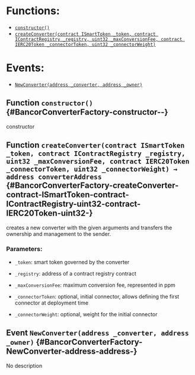

# Functions:
- [`constructor()`](#BancorConverterFactory-constructor--)
- [`createConverter(contract ISmartToken _token, contract IContractRegistry _registry, uint32 _maxConversionFee, contract IERC20Token _connectorToken, uint32 _connectorWeight)`](#BancorConverterFactory-createConverter-contract-ISmartToken-contract-IContractRegistry-uint32-contract-IERC20Token-uint32-)

# Events:
- [`NewConverter(address _converter, address _owner)`](#BancorConverterFactory-NewConverter-address-address-)

## Function `constructor()` {#BancorConverterFactory-constructor--}
constructor
## Function `createConverter(contract ISmartToken _token, contract IContractRegistry _registry, uint32 _maxConversionFee, contract IERC20Token _connectorToken, uint32 _connectorWeight) → address converterAddress` {#BancorConverterFactory-createConverter-contract-ISmartToken-contract-IContractRegistry-uint32-contract-IERC20Token-uint32-}
creates a new converter with the given arguments and transfers
the ownership and management to the sender.

### Parameters:
- `_token`:              smart token governed by the converter

- `_registry`:           address of a contract registry contract

- `_maxConversionFee`:   maximum conversion fee, represented in ppm

- `_connectorToken`:     optional, initial connector, allows defining the first connector at deployment time

- `_connectorWeight`:    optional, weight for the initial connector


## Event `NewConverter(address _converter, address _owner)` {#BancorConverterFactory-NewConverter-address-address-}
No description
